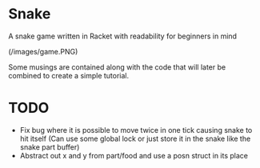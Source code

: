 # Snake
A snake game written in Racket with readability for beginners in mind


(/images/game.PNG)


Some musings are contained along with the code that will later be combined to create a simple tutorial. 




# TODO
* Fix bug where it is possible to move twice in one tick causing snake to hit itself
   (Can use some global lock or just store it in the snake like the snake part buffer)
* Abstract out x and y from part/food and use a posn struct in its place
